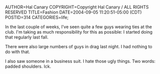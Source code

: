 AUTHOR=Hal Canary
COPYRIGHT=Copyright Hal Canary / ALL RIGHTS RESERVED
TITLE=Fashion
DATE=2004-09-05 11:20:51-05:00 (CDT)
POSTID=314
CATEGORIES=life;

In the last couple of weeks, I've seen quite a few guys wearing ties at the club. I'm taking as much responsibility for this as possible: I started doing that regularly last fall.

There were also large numbers of guys in drag last night. I had nothing to do with that.

I also saw someone in a business suit. I hate those ugly things. Two words: padded shoulders. Ick.
